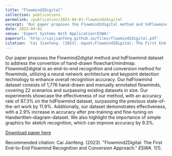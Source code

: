 ```yaml
---
title: "Flowmind2Digital"
collection: publications
permalink: /publication/2023-04-01-flowmind2digital
excerpt: 'Our paper proposes the Flowmind2digital method and hdFlowmind dataset to address the convertion of hand-drawn flowchart/mindmap. Flowmind2digital is an end-to-end recognition and conversion method for flowminds, utilizing a neural network architecture and keypoint detection technology to enhance overall recognition accuracy. Our hdFlowmind dataset consists of 1,776 hand-drawn and manually annotated flowminds, covering 22 scenarios and surpassing existing datasets in size. Our experiments showcase the effectiveness of our method, with an accuracy rate of 87.3% on the hdFlowmind dataset, surpassing the previous state-of-the-art work by 11.9%. Additionally, our dataset demonstrates effectiveness, with a 2.9% increase in accuracy after pre-training and fine-tuning on Handwritten-diagram-dataset. We also highlight the importance of simple graphics for sketch recognition, which can improve accuracy by 9.3%.'
date: 2023-04-01
venue: 'Expert Systems With Application(ESWA)'
paperurl: 'http://caijianfeng.github.io/files/flowmind2digital.pdf'
citation: 'Cai Jianfeng. (2023). &quot;Flowmind2Digital: The First End-to-End Flowmind Recognition and Conversion Approach.&quot; <i>ESWA</i>. 1(1).'
---
```

Our paper proposes the Flowmind2digital method and hdFlowmind dataset to address the convertion of hand-drawn flowchart/mindmap. Flowmind2digital is an end-to-end recognition and conversion method for flowminds, utilizing a neural network architecture and keypoint detection technology to enhance overall recognition accuracy. Our hdFlowmind dataset consists of 1,776 hand-drawn and manually annotated flowminds, covering 22 scenarios and surpassing existing datasets in size. Our experiments showcase the effectiveness of our method, with an accuracy rate of 87.3% on the hdFlowmind dataset, surpassing the previous state-of-the-art work by 11.9%. Additionally, our dataset demonstrates effectiveness, with a 2.9% increase in accuracy after pre-training and fine-tuning on Handwritten-diagram-dataset. We also highlight the importance of simple graphics for sketch recognition, which can improve accuracy by 9.3%.

[Download paper here](http://caijianfeng.github.io/files/flowmind2digital.pdf)

Recommended citation: Cai Jianfeng. (2023). &quot;Flowmind2Digital: The First End-to-End Flowmind Recognition and Conversion Approach.&quot; <i>ESWA</i>. 1(1).